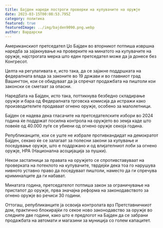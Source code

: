 ```yaml
---
title: Бајден нареди построги проверки на купувачите на оружје
date: 2023-03-15T00:08:53.795Z
category: политика
featured: true
featuredImage: ../img/bajden9090.png.webp
author: Вардарски
---
```


Американскиот претседател Џо Бајден во вторникот потпиша извршна наредба за зајакнување на проверките на минатото на купувачите на оружје, најстрогата мерка што еден претседател може да ја донесе без Конгресот.

Целта на регулативата е, исто така, да се зајакне поддршката на федералната влада за законите во 19 држави и во главниот град Вашингтон, кои се обидуваат да ја спречат продажбата на пиштоли кои законски се сметаат за опасни.

Наредбата на Бајден, исто така, поттикнува безбедно складирање оружје и бара од Федералната трговска комисија да истражи како производителите продаваат огнено оружје, особено за малолетници.

Бајден се надева дека гласачите на претседателските избори во 2024 година ќе поддржат посилна контрола на оружјето во земја каде што повеќе од 40.000 луѓе се убиени од огнено оружје секоја година.

Републиканците, кои се уште не избрале противкандидат на демократот Бајден, секако ќе се залагаат за полесни закони за купување и поседување оружје, што е поддржано и од влијателниот лоби за огнено оружје, НРА (Национална асоцијација за пушки).

Некои застапници за правата на оружјето се спротивставуваат на проверката на потеклото на купувачите, тврдејќи дека тоа го нарушува нивното уставно право да поседуваат пиштоли, наместо да ги спречува криминалците да ги набават.

Минатата година, претседателот потпиша закон за ограничување на пристапот до оружје, прва значајна реформа на законодавството за огнено оружје во речиси 30 години.

Оттогаш, републиканците ја освоија контролата врз Претставничкиот дом, практично блокирајќи го секое ново законодавство за оружје во следните две години, како што е предлогот на Бајден да се забрани продажбата на автомати и магазини за муниција со голем капацитет.
